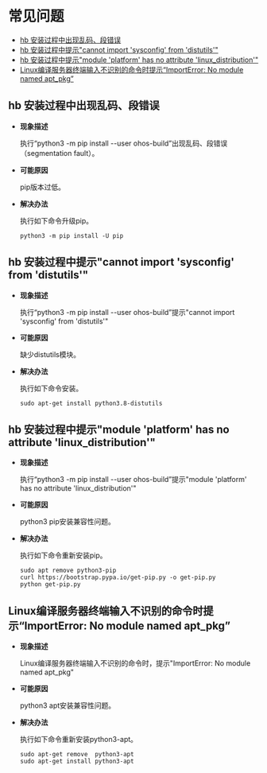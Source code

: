 # 常见问题<a name="ZH-CN_TOPIC_0000001152496467"></a>

-   [hb 安装过程中出现乱码、段错误](#section411894616119)
-   [hb 安装过程中提示"cannot import 'sysconfig' from 'distutils'"](#section629417571626)
-   [hb 安装过程中提示"module 'platform' has no attribute 'linux\_distribution'"](#section10871523332)
-   [Linux编译服务器终端输入不识别的命令时提示“ImportError: No module named apt\_pkg”](#section159891252236)

## hb 安装过程中出现乱码、段错误<a name="section411894616119"></a>

-   **现象描述**

    执行“python3 -m pip install --user ohos-build”出现乱码、段错误（segmentation fault）。


-   **可能原因**

    pip版本过低。

-   **解决办法**

    执行如下命令升级pip。

    ```
    python3 -m pip install -U pip
    ```


## hb 安装过程中提示"cannot import 'sysconfig' from 'distutils'"<a name="section629417571626"></a>

-   **现象描述**

    执行“python3 -m pip install --user ohos-build”提示"cannot import 'sysconfig' from 'distutils'"


-   **可能原因**

    缺少distutils模块。

-   **解决办法**

    执行如下命令安装。

    ```
    sudo apt-get install python3.8-distutils
    ```


## hb 安装过程中提示"module 'platform' has no attribute 'linux\_distribution'"<a name="section10871523332"></a>

-   **现象描述**

    执行“python3 -m pip install --user ohos-build”提示"module 'platform' has no attribute 'linux\_distribution'"


-   **可能原因**

    python3 pip安装兼容性问题。

-   **解决办法**

    执行如下命令重新安装pip。

    ```
    sudo apt remove python3-pip
    curl https://bootstrap.pypa.io/get-pip.py -o get-pip.py
    python get-pip.py
    ```


## Linux编译服务器终端输入不识别的命令时提示“ImportError: No module named apt\_pkg”<a name="section159891252236"></a>

-   **现象描述**

    Linux编译服务器终端输入不识别的命令时，提示"ImportError: No module named apt\_pkg"


-   **可能原因**

    python3 apt安装兼容性问题。

-   **解决办法**

    执行如下命令重新安装python3-apt。

    ```
    sudo apt-get remove  python3-apt
    sudo apt-get install python3-apt
    ```


